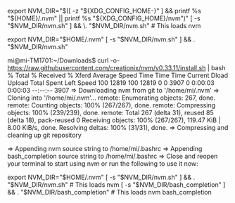 export NVM_DIR="$([ -z "${XDG_CONFIG_HOME-}" ] && printf %s "${HOME}/.nvm" || printf %s "${XDG_CONFIG_HOME}/nvm")" [ -s "$NVM_DIR/nvm.sh" ] && \. "$NVM_DIR/nvm.sh" # This loads nvm



export NVM_DIR="$HOME/.nvm" [ -s "$NVM_DIR/nvm.sh" ] && \. "$NVM_DIR/nvm.sh" 



mi@mi-TM1701:~/Downloads$ curl -o- https://raw.githubusercontent.com/creationix/nvm/v0.33.11/install.sh | bash
  % Total    % Received % Xferd  Average Speed   Time    Time     Time  Current
                                 Dload  Upload   Total   Spent    Left  Speed
100 12819  100 12819    0     0   3907      0  0:00:03  0:00:03 --:--:--  3907
=> Downloading nvm from git to '/home/mi/.nvm'
=> Cloning into '/home/mi/.nvm'...
remote: Enumerating objects: 267, done.
remote: Counting objects: 100% (267/267), done.
remote: Compressing objects: 100% (239/239), done.
remote: Total 267 (delta 31), reused 85 (delta 18), pack-reused 0
Receiving objects: 100% (267/267), 119.47 KiB | 8.00 KiB/s, done.
Resolving deltas: 100% (31/31), done.
=> Compressing and cleaning up git repository

=> Appending nvm source string to /home/mi/.bashrc
=> Appending bash_completion source string to /home/mi/.bashrc
=> Close and reopen your terminal to start using nvm or run the following to use it now:

export NVM_DIR="$HOME/.nvm"
[ -s "$NVM_DIR/nvm.sh" ] && \. "$NVM_DIR/nvm.sh"  # This loads nvm
[ -s "$NVM_DIR/bash_completion" ] && \. "$NVM_DIR/bash_completion"  # This loads nvm bash_completion
